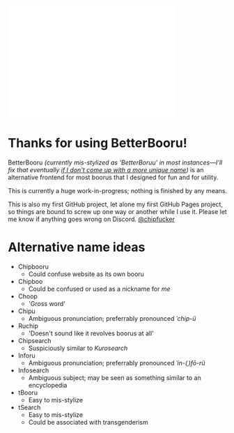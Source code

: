 <img src="/logo/betterboruu.png" alt="Logo" width="384" />

# Thanks for using BetterBooru!

BetterBooru *(currently mis-stylized as 'BetterBoruu' in most instances&mdash;I'll fix that eventually [if I don't come up with a more unique name](#alternative-name-ideas))* is an alternative frontend for most boorus that I designed for fun and for utility.

This is currently a huge work-in-progress; nothing is finished by any means.

This is also my first GitHub project, let alone my first GitHub Pages project, so things are bound to screw up one way or another while I use it. Please let me know if anything goes wrong on Discord. [@chipfucker](<https://discord.com/users/1184619891215573042>)

# Alternative name ideas

* Chipbooru
  * Could confuse website as its own booru
* Chipboo
  * Could be confused or used as a nickname for *me*
* Choop
  * 'Gross word'
* Chipu 
  * Ambiguous pronunciation; preferrably pronounced *ˈchip-ü*
* Ruchip
  * 'Doesn't sound like it revolves boorus at all'
* Chipsearch
  * Suspiciously similar to *Kurosearch*
* Inforu
  * Ambiguous pronunciation; preferrably pronounced *ˈin-(ˌ)fō-rü*
* Infosearch
  * Ambiguous subject; may be seen as something similar to an encyclopedia
* tBooru
  * Easy to mis-stylize
* tSearch
  * Easy to mis-stylize
  * Could be associated with transgenderism
